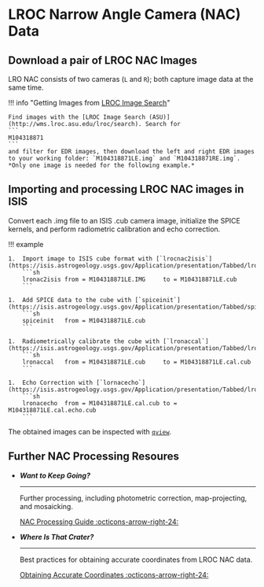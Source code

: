 # LROC Narrow Angle Camera (NAC) Data

## Download a pair of LROC NAC Images

LRO NAC consists of two cameras (`L` and `R`); both capture image data at the same time. 

!!! info "Getting Images from [LROC Image Search](http://wms.lroc.asu.edu/lroc/search)"

    Find images with the [LROC Image Search (ASU)](http://wms.lroc.asu.edu/lroc/search). Search for
    ```
    M104318871
    ```
    and filter for EDR images, then download the left and right EDR images to your working folder: `M104318871LE.img` and `M104318871RE.img`.
    *Only one image is needed for the following example.*

## Importing and processing LROC NAC images in ISIS

Convert each .img file to an ISIS .cub camera image, initialize the SPICE kernels, and perform radiometric calibration and echo correction.

!!! example

    1.  Import image to ISIS cube format with [`lrocnac2isis`](https://isis.astrogeology.usgs.gov/Application/presentation/Tabbed/lronac2isis/lronac2isis.html).  
        ```sh
        lronac2isis from = M104318871LE.IMG     to = M104318871LE.cub
        ```

    1.  Add SPICE data to the cube with [`spiceinit`](https://isis.astrogeology.usgs.gov/Application/presentation/Tabbed/spiceinit/spiceinit.html).  
        ```sh
        spiceinit   from = M104318871LE.cub
        ```

    1.  Radiometrically calibrate the cube with [`lronaccal`](https://isis.astrogeology.usgs.gov/Application/presentation/Tabbed/lronaccal/lronaccal.html).  
        ```sh
        lronaccal   from = M104318871LE.cub     to = M104318871LE.cal.cub
        ```

    1.  Echo Correction with [`lornacecho`](https://isis.astrogeology.usgs.gov/Application/presentation/Tabbed/lronacecho/lronacecho.html).  
        ```sh
        lronacecho  from = M104318871LE.cal.cub to = M104318871LE.cal.echo.cub
        ```

The obtained images can be inspected with [`qview`](https://isis.astrogeology.usgs.gov/Application/presentation/Tabbed/qview/qview.html).

## Further NAC Processing Resoures

<div class="grid cards" markdown>

-   ***Want to Keep Going?***

    -----

    Further processing, including photometric correction, map-projecting, and mosaicking.

    [NAC Processing Guide :octicons-arrow-right-24:](https://doi.org/10.5281/zenodo.15392665)

-   ***Where Is That Crater?*** 
    
    -----

    Best practices for obtaining accurate coordinates from LROC NAC data.

    [Obtaining Accurate Coordinates :octicons-arrow-right-24:](https://iopscience.iop.org/article/10.3847/PSJ/ad54c6)

</div>